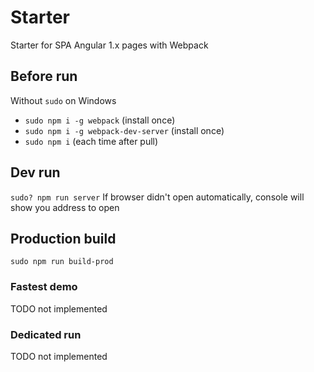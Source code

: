 # Starter
Starter for SPA Angular 1.x pages with Webpack

## Before run
Without `sudo` on Windows
 <!-- - `sudo npm i -g bower` (install once) -->
 - `sudo npm i -g webpack` (install once)
 - `sudo npm i -g webpack-dev-server` (install once)
 - `sudo npm i` (each time after pull)

## Dev run
`sudo? npm run server`
If browser didn't open automatically, console will show you address to open

## Production build
`sudo npm run build-prod`

### Fastest demo
TODO not implemented

### Dedicated run
TODO not implemented
